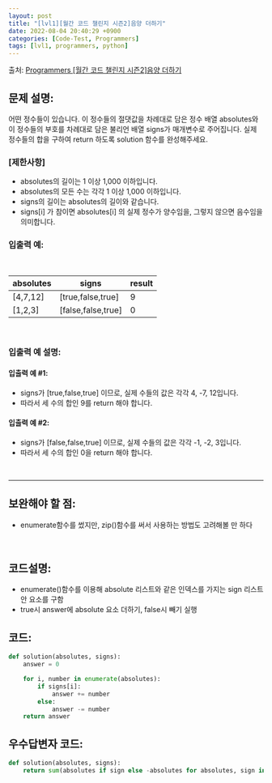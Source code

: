 ```yaml
---
layout: post
title: "[lvl1][월간 코드 챌린지 시즌2]음양 더하기"
date: 2022-08-04 20:40:29 +0900
categories: [Code-Test, Programmers]
tags: [lvl1, programmers, python]
---
```


출처: [Programmers [월간 코드 챌린지 시즌2]음양 더하기](https://school.programmers.co.kr/learn/courses/30/lessons/76501)

## 문제 설명:

어떤 정수들이 있습니다. 이 정수들의 절댓값을 차례대로 담은 정수 배열 absolutes와 이 정수들의 부호를 차례대로 담은 불리언 배열 signs가 매개변수로 주어집니다. 실제 정수들의 합을 구하여 return 하도록 solution 함수를 완성해주세요.

### [제한사항]

* absolutes의 길이는 1 이상 1,000 이하입니다.
* absolutes의 모든 수는 각각 1 이상 1,000 이하입니다.
* signs의 길이는 absolutes의 길이와 같습니다.
* signs[i] 가 참이면 absolutes[i] 의 실제 정수가 양수임을, 그렇지 않으면 음수임을 의미합니다.

### 입출력 예:

<br>

| absolutes 	| signs 	| result 	|
|---	|---	|---	|
| [4,7,12] 	| [true,false,true] 	| 9 	|
| [1,2,3] 	| [false,false,true] 	| 0 	|

<br>

### 입출력 예 설명:
#### 입출력 예 #1:

* signs가 [true,false,true] 이므로, 실제 수들의 값은 각각 4, -7, 12입니다.
* 따라서 세 수의 합인 9를 return 해야 합니다.

#### 입출력 예 #2:

* signs가 [false,false,true] 이므로, 실제 수들의 값은 각각 -1, -2, 3입니다.
* 따라서 세 수의 합인 0을 return 해야 합니다.


<br>

<hr>

## 보완해야 할 점: 
* enumerate함수를 썼지만, zip()함수를 써서 사용하는 방법도 고려해볼 만 하다


<br>

## 코드설명:
* enumerate()함수를 이용해 absolute 리스트와 같은 인덱스를 가지는 sign 리스트 안 요소를 구함
* true시 answer에 absolute 요소 더하기, false시 빼기 실행

## 코드:

```python
def solution(absolutes, signs):
    answer = 0

    for i, number in enumerate(absolutes):
        if signs[i]:
            answer += number
        else: 
            answer -= number
    return answer
```

## 우수답변자 코드:

```python
def solution(absolutes, signs):
    return sum(absolutes if sign else -absolutes for absolutes, sign in zip(absolutes, signs))

```